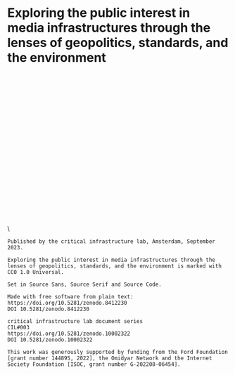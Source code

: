 # Exploring the public interest in media infrastructures through the lenses of geopolitics, standards, and the environment

<div style="margin-top: +26em">
\ 

    Published by the critical infrastructure lab, Amsterdam, September 2023.

    Exploring the public interest in media infrastructures through the lenses of geopolitics, standards, and the environment is marked with CC0 1.0 Universal.

    Set in Source Sans, Source Serif and Source Code.
    
    Made with free software from plain text:
    https://doi.org/10.5281/zenodo.8412230
    DOI 10.5281/zenodo.8412230
    
    critical infrastructure lab document series
    CIL#003
    https://doi.org/10.5281/zenodo.10002322 
    DOI 10.5281/zenodo.10002322 

    This work was generously supported by funding from the Ford Foundation [grant number 144895, 2022], the Omidyar Network and the Internet Society Foundation [ISOC, grant number G-202208-06454].

</div>
